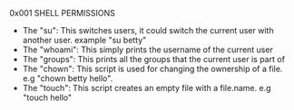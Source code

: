 0x001 SHELL PERMISSIONS
* The "su": This switches users, it could switch the current user with another user.
example "su betty"
* The "whoami": This simply prints the username of the current user
* The "groups": This prints all the groups that the current user is part of
* The "chown": This script is used for changing the ownership of a file. e.g "chown betty hello".
* The "touch": This script creates an empty file with a file.name. e.g "touch hello"
